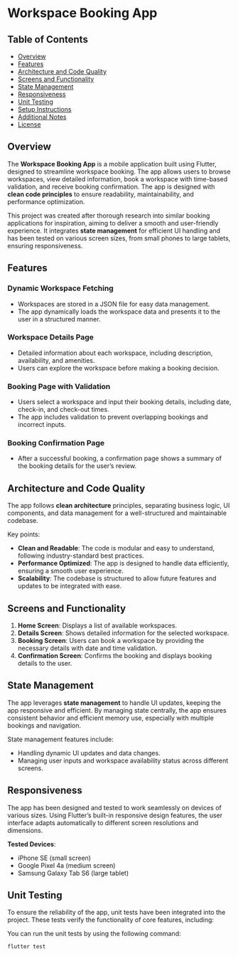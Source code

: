 # Workspace Booking App

## Table of Contents
- [Overview](#overview)
- [Features](#features)
- [Architecture and Code Quality](#architecture-and-code-quality)
- [Screens and Functionality](#screens-and-functionality)
- [State Management](#state-management)
- [Responsiveness](#responsiveness)
- [Unit Testing](#unit-testing)
- [Setup Instructions](#setup-instructions)
- [Additional Notes](#additional-notes)
- [License](#license)

## Overview
The **Workspace Booking App** is a mobile application built using Flutter, designed to streamline workspace booking. The app allows users to browse workspaces, view detailed information, book a workspace with time-based validation, and receive booking confirmation. The app is designed with **clean code principles** to ensure readability, maintainability, and performance optimization.

This project was created after thorough research into similar booking applications for inspiration, aiming to deliver a smooth and user-friendly experience. It integrates **state management** for efficient UI handling and has been tested on various screen sizes, from small phones to large tablets, ensuring responsiveness.

## Features
### Dynamic Workspace Fetching
- Workspaces are stored in a JSON file for easy data management.
- The app dynamically loads the workspace data and presents it to the user in a structured manner.

### Workspace Details Page
- Detailed information about each workspace, including description, availability, and amenities.
- Users can explore the workspace before making a booking decision.

### Booking Page with Validation
- Users select a workspace and input their booking details, including date, check-in, and check-out times.
- The app includes validation to prevent overlapping bookings and incorrect inputs.

### Booking Confirmation Page
- After a successful booking, a confirmation page shows a summary of the booking details for the user’s review.

## Architecture and Code Quality
The app follows **clean architecture** principles, separating business logic, UI components, and data management for a well-structured and maintainable codebase.

Key points:
- **Clean and Readable**: The code is modular and easy to understand, following industry-standard best practices.
- **Performance Optimized**: The app is designed to handle data efficiently, ensuring a smooth user experience.
- **Scalability**: The codebase is structured to allow future features and updates to be integrated with ease.

## Screens and Functionality
1. **Home Screen**: Displays a list of available workspaces.
2. **Details Screen**: Shows detailed information for the selected workspace.
3. **Booking Screen**: Users can book a workspace by providing the necessary details with date and time validation.
4. **Confirmation Screen**: Confirms the booking and displays booking details to the user.

## State Management
The app leverages **state management** to handle UI updates, keeping the app responsive and efficient. By managing state centrally, the app ensures consistent behavior and efficient memory use, especially with multiple bookings and navigation.

State management features include:
- Handling dynamic UI updates and data changes.
- Managing user inputs and workspace availability status across different screens.

## Responsiveness
The app has been designed and tested to work seamlessly on devices of various sizes. Using Flutter’s built-in responsive design features, the user interface adapts automatically to different screen resolutions and dimensions.

**Tested Devices**:
- iPhone SE (small screen)
- Google Pixel 4a (medium screen)
- Samsung Galaxy Tab S6 (large tablet)

## Unit Testing
To ensure the reliability of the app, unit tests have been integrated into the project. These tests verify the functionality of core features, including:

You can run the unit tests by using the following command:
```bash
flutter test
